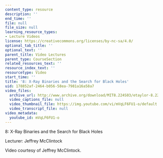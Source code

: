 ```yaml
---
content_type: resource
description: ''
end_time: ''
file: null
file_size: null
learning_resource_types:
- Lecture Videos
license: https://creativecommons.org/licenses/by-nc-sa/4.0/
optional_tab_title: ''
optional_text: ''
parent_title: Video Lectures
parent_type: CourseSection
related_resources_text: ''
resource_index_text: ''
resourcetype: Video
start_time: ''
title: '8: X-Ray Binaries and the Search for Black Holes'
uid: 178852af-2464-b056-58ea-7981a16a58a7
video_files:
  archive_url: http://www.archive.org/download/MIT8.224S03/etaylor-8.224-sem-mit-9151-31mar2003-1430-220k.mp4
  video_captions_file: null
  video_thumbnail_file: https://img.youtube.com/vi/mVqLF6FU1-o/default.jpg
  video_transcript_file: null
video_metadata:
  youtube_id: mVqLF6FU1-o
---
```


8: X-Ray Binaries and the Search for Black Holes

Lecturer: Jeffrey McClintock

Video courtesy of Jeffrey McClintock.

